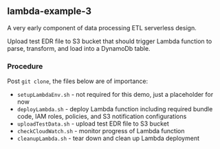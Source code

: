 ## lambda-example-3

A very early component of data processing ETL serverless design.

Upload test EDR file to S3 bucket that should trigger Lambda function to parse, transform, and load into a DynamoDb table.

### Procedure
Post `git clone`, the files below are of importance:
- `setupLambdaEnv.sh` - not required for this demo, just a placeholder for now
- `deployLambda.sh` - deploy Lambda function including required bundle code, IAM roles, policies, and S3 notification configurations
- `uploadTestData.sh` - upload test EDR file to S3 bucket
- `checkCloudWatch.sh` - monitor progress of Lambda function
- `cleanupLambda.sh` - tear down and clean up Lambda deployment
